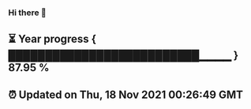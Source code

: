 ### Hi there 👋
⏳ Year progress { ██████████████████████████▁▁▁▁ } 87.95 %
---
⏰ Updated on Thu, 18 Nov 2021 00:26:49 GMT
---
